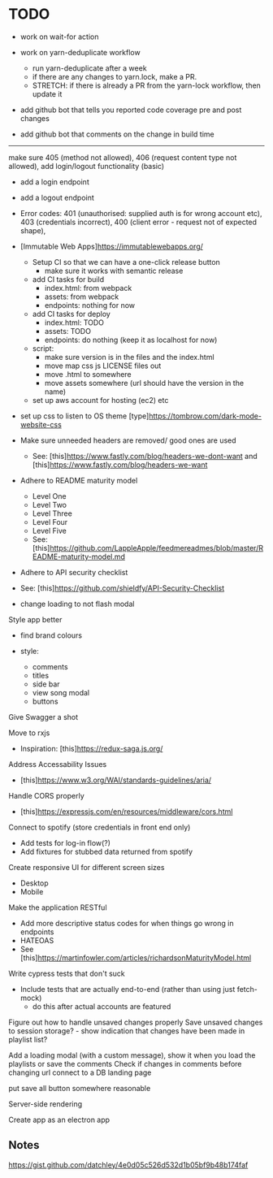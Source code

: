 # TODO

- work on wait-for action
- work on yarn-deduplicate workflow
  - run yarn-deduplicate after a week
  - if there are any changes to yarn.lock, make a PR.
  - STRETCH: if there is already a PR from the yarn-lock workflow, then update it

- add github bot that tells you reported code coverage pre and post changes
- add github bot that comments on the change in build time

---
make sure 405 (method not allowed), 406 (request content type not allowed), 
add login/logout functionality (basic)
 - add a login endpoint
 - add a logout endpoint
 - Error codes: 401 (unauthorised: supplied auth is for wrong account etc), 403 (credentials incorrect), 400 (client error - request not of expected shape), 

- [Immutable Web Apps]<https://immutablewebapps.org/>
  - Setup CI so that we can have a one-click release button
    - make sure it works with semantic release
  - add CI tasks for build
    - index.html: from webpack
    - assets: from webpack
    - endpoints: nothing for now
  - add CI tasks for deploy
    - index.html: TODO
    - assets: TODO
    - endpoints: do nothing (keep it as localhost for now)
  - script:
    - make sure version is in the files and the index.html
    - move map css js LICENSE files out
    - move .html to somewhere
    - move assets somewhere (url should have the version in the name)
  - set up aws account for hosting (ec2) etc

- set up css to listen to OS theme [type]<https://tombrow.com/dark-mode-website-css>

- Make sure unneeded headers are removed/ good ones are used
  - See: [this]<https://www.fastly.com/blog/headers-we-dont-want> and [this]<https://www.fastly.com/blog/headers-we-want>

- Adhere to README maturity model
  - Level One
  - Level Two
  - Level Three
  - Level Four
  - Level Five
  - See: [this]<https://github.com/LappleApple/feedmereadmes/blob/master/README-maturity-model.md>

- Adhere to API security checklist
- See: [this]<https://github.com/shieldfy/API-Security-Checklist>

- change loading to not flash modal

Style app better

  - find brand colours

  - style:
    - comments
    - titles
    - side bar
    - view song modal
    - buttons

Give Swagger a shot

Move to rxjs

- Inspiration: [this]<https://redux-saga.js.org/>

Address Accessability Issues

- [this]<https://www.w3.org/WAI/standards-guidelines/aria/>

Handle CORS properly

- [this]<https://expressjs.com/en/resources/middleware/cors.html>

Connect to spotify (store credentials in front end only)

- Add tests for log-in flow(?)
- Add fixtures for stubbed data returned from spotify

Create responsive UI for different screen sizes

- Desktop
- Mobile

Make the application RESTful

- Add more descriptive status codes for when things go wrong in endpoints
- HATEOAS
- See [this]<https://martinfowler.com/articles/richardsonMaturityModel.html>

Write cypress tests that don't suck

- Include tests that are actually end-to-end (rather than using just fetch-mock)
  - do this after actual accounts are featured

Figure out how to handle unsaved changes properly
  Save unsaved changes to session storage? - show indication that changes have been made in playlist list?

Add a loading modal (with a custom message), show it when you load the playlists or save the comments
Check if changes in comments before changing url
connect to a DB
landing page

put save all button somewhere reasonable

Server-side rendering

Create app as an electron app

## Notes

<https://gist.github.com/datchley/4e0d05c526d532d1b05bf9b48b174faf>

